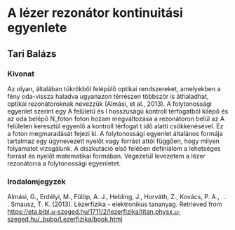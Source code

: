 # A lézer rezonátor kontinuitási egyenlete
## Tari Balázs
### Kivonat

Az olyan, általában tükrökből felépülő optikai rendszereket, amelyekben a fény oda-vissza haladva ugyanazon térrészen többször is áthaladhat, optikai rezonátoroknak nevezzük (Almási, et al., 2013). A folytonossági egyenlet szerint egy A felületű és l hosszúságú kontroll térfogatból kilépő és az oda belépő N_foton foton hozam megváltozása a rezonátoron belül az A felületen keresztül egyenlő a kontroll térfogat t idő alatti csökkenésével. Ez a foton megmaradását fejezi ki. A folytonossági egyenlet általános formája tartalmaz egy úgynevezett nyelőt vagy forrást attól függően, hogy milyen folyamatot vizsgálunk. A diszkutáció első felében definiálom a lehetséges forrást és nyelőt matematikai formában. Végezetül levezetem a lézer rezonátorra a folytonossági egyenletet.

### Irodalomjegyzék

Almási, G., Erdélyi, M., Fülöp, A. J., Hebling, J., Horváth, Z., Kovács, P. A., . . . Smausz, T. K. (2013). Lézerfizika - elektronikus tananyag. Retrieved from https://eta.bibl.u-szeged.hu/1711/2/lezerfizika/titan.physx.u-szeged.hu/_bubo/Lezerfizika/book.html